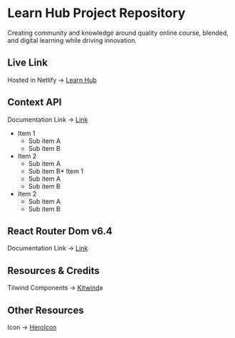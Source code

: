 # Learn Hub Project Repository

Creating community and knowledge around quality online course, blended, and digital learning while driving innovation.

## Live Link

Hosted in Netlify -> [Learn Hub]()

## Context API

Documentation Link -> [Link](https://reactjs.org/docs/context.html#api)

- Item 1
  - Sub item A
  - Sub item B
- Item 2
  - Sub item A
  - Sub item B\* Item 1
  - Sub item A
  - Sub item B
- Item 2
  - Sub item A
  - Sub item B

## React Router Dom v6.4

Documentation Link -> [Link](https://reactrouter.com/en/main/start/overview)

## Resources & Credits

Tilwind Components ->
[Kitwind](https://kitwind.io/products/kometa/components)a

## Other Resources

Icon -> [HeroIcon](https://heroicons.com/)
